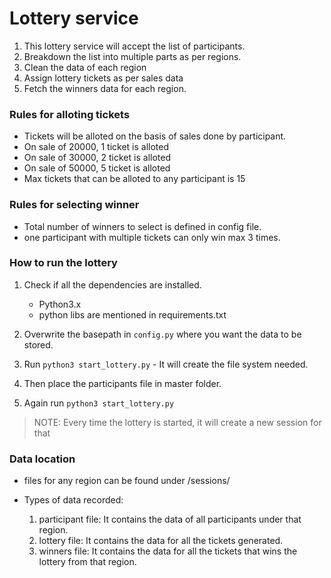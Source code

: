# Lottery service

1. This lottery service will accept the list of participants.
2. Breakdown the list into multiple parts as per regions.
3. Clean the data of each region
4. Assign lottery tickets as per sales data
5. Fetch the winners data for each region.

### Rules for alloting tickets

- Tickets will be alloted on the basis of sales done by participant.
- On sale of 20000, 1 ticket is alloted
- On sale of 30000, 2 ticket is alloted
- On sale of 50000, 5 ticket is alloted
- Max tickets that can be alloted to any participant is 15

### Rules for selecting winner

- Total number of winners to select is defined in config file.
- one participant with multiple tickets can only win max 3 times.

### How to run the lottery

1. Check if all the dependencies are installed.
    - Python3.x
    - python libs are mentioned in requirements.txt

2. Overwrite the basepath in `config.py` where you want the data to be stored.
3. Run `python3 start_lottery.py` - It will create the file system needed.
4. Then place the participants file in master folder.
5. Again run `python3 start_lottery.py`

> NOTE: Every time the lottery is started, it will create a new session for that

### Data location

- files for any region can be found under <basepath>/sessions/<region>

- Types of data recorded:
    1. participant file: It contains the data of all participants under that region.
    2. lottery file: It contains the data for all the tickets generated.
    3. winners file: It contains the data for all the tickets that wins the lottery from that region.

